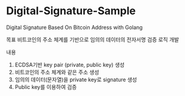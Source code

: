 # Digital-Signature-Sample
Digital Signature Based On Bitcoin Address with Golang

목표
비트코인의 주소 체계를 기반으로 임의의 데이터의 전자서명 검증 로직 개발

내용
1. ECDSA기반 key pair (private, public key) 생성
2. 비트코인의 주소 체계와 같은 주소 생성
3. 임의의 데이터(문자열)을 private key로 signature 생성
4. Public key를 이용하여 검증
